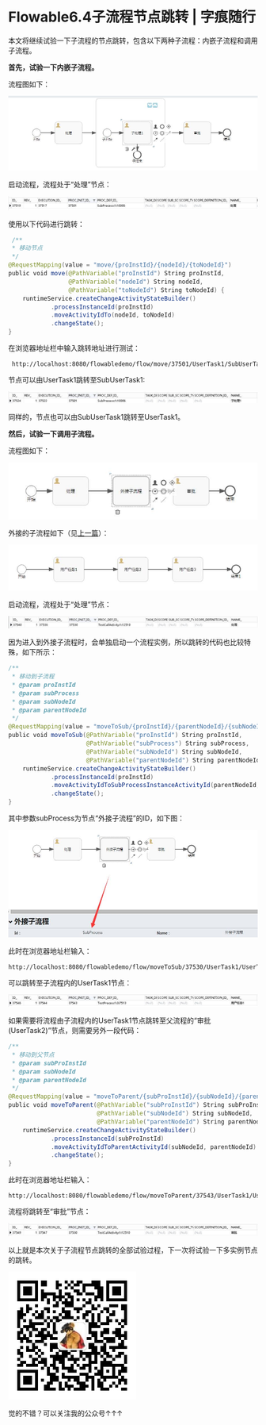 # Flowable6.4子流程节点跳转 | 字痕随行
​本文将继续试验一下子流程的节点跳转，包含以下两种子流程：内嵌子流程和调用子流程。

**首先，试验一下内嵌子流程。**

流程图如下：

![image](../../images/Flowable6-子流程节点跳转/91bf5859829c56dd6f6df0883ab888eb.jpg)

启动流程，流程处于“处理”节点：

![image](../../images/Flowable6-子流程节点跳转/bf0f8537df59566b6f5c8bf969aec34b.jpg)

使用以下代码进行跳转：

```java
 /**
 * 移动节点
 */
@RequestMapping(value = "move/{proInstId}/{nodeId}/{toNodeId}")
public void move(@PathVariable("proInstId") String proInstId,
                 @PathVariable("nodeId") String nodeId,
                 @PathVariable("toNodeId") String toNodeId) {
    runtimeService.createChangeActivityStateBuilder()
            .processInstanceId(proInstId)
            .moveActivityIdTo(nodeId, toNodeId)
            .changeState();
}

```
在浏览器地址栏中输入跳转地址进行测试：

```Plain Text
 http://localhost:8080/flowabledemo/flow/move/37501/UserTask1/SubUserTask1

```
节点可以由UserTask1跳转至SubUserTask1:

![image](../../images/Flowable6-子流程节点跳转/1beb0b49546bb43e327a56aa3ad5e3cc.jpg)

同样的，节点也可以由SubUserTask1跳转至UserTask1。

**然后，试验一下调用子流程。**

流程图如下：

![image](../../images/Flowable6-子流程节点跳转/a22be3fb4691f62ce2d4758c774a88e5.jpg)

外接的子流程如下（见[上一篇](http://www.blackzs.com/archives/1377)）：

![image](../../images/Flowable6-子流程节点跳转/cb64e79165fa5e505aabb463ee416267.jpg)

启动流程，流程处于“处理”节点：

![image](../../images/Flowable6-子流程节点跳转/f65c5aee83237b8c45e0d7c7b5991c72.jpg)

因为进入到外接子流程时，会单独启动一个流程实例，所以跳转的代码也比较特殊，如下所示：

```java
/**
 * 移动到子流程
 * @param proInstId
 * @param subProcess
 * @param subNodeId
 * @param parentNodeId
 */
@RequestMapping(value = "moveToSub/{proInstId}/{parentNodeId}/{subNodeId}/{subProcess}")
public void moveToSub(@PathVariable("proInstId") String proInstId,
                      @PathVariable("subProcess") String subProcess,
                      @PathVariable("subNodeId") String subNodeId,
                      @PathVariable("parentNodeId") String parentNodeId) {
    runtimeService.createChangeActivityStateBuilder()
            .processInstanceId(proInstId)
            .moveActivityIdToSubProcessInstanceActivityId(parentNodeId, subNodeId, subProcess)
            .changeState();
}

```
其中参数subProcess为节点“外接子流程”的ID，如下图：

![image](../../images/Flowable6-子流程节点跳转/e7f5eb7c35d111ce1adaf05904ccd0f8.jpg)

此时在浏览器地址栏输入：

```Plain Text
http://localhost:8080/flowabledemo/flow/moveToSub/37530/UserTask1/UserTask1/SubProcess

```
可以跳转至子流程内的UserTask1节点：

![image](../../images/Flowable6-子流程节点跳转/da4ec31443560c2a90d921c51f76dfad.jpg)

如果需要将流程由子流程内的UserTask1节点跳转至父流程的“审批(UserTask2)”节点，则需要另外一段代码：

```java
/**
 * 移动到父节点
 * @param subProInstId
 * @param subNodeId
 * @param parentNodeId
 */
@RequestMapping(value = "moveToParent/{subProInstId}/{subNodeId}/{parentNodeId}")
public void moveToParent(@PathVariable("subProInstId") String subProInstId,
                         @PathVariable("subNodeId") String subNodeId,
                         @PathVariable("parentNodeId") String parentNodeId) {
    runtimeService.createChangeActivityStateBuilder()
            .processInstanceId(subProInstId)
            .moveActivityIdToParentActivityId(subNodeId, parentNodeId)
            .changeState();
}

```
此时在浏览器地址栏输入：

```Plain Text
http://localhost:8080/flowabledemo/flow/moveToParent/37543/UserTask1/UserTask2

```
流程将跳转至“审批”节点：

![image](../../images/Flowable6-子流程节点跳转/7494630e8d79f0d3c273b477a81e3b30.jpg)

以上就是本次关于子流程节点跳转的全部试验过程，下一次将试验一下多实例节点的跳转。

![image](../../images/公众号.jpg)

觉的不错？可以关注我的公众号↑↑↑